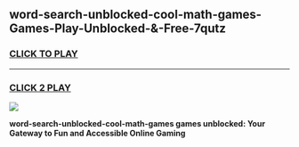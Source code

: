
## word-search-unblocked-cool-math-games-Games-Play-Unblocked-&-Free-7qutz
<h3>
<a href="https://premium76.site?title=word-search-unblocked-cool-math-games&ref=24A">CLICK TO PLAY</a></h3>
<hr>

<h3>
<a href="https://premium76.site?title=word-search-unblocked-cool-math-games&ref=24A">CLICK 2 PLAY</a>
  
</h3>

<a href="https://premium76.site?title=word-search-unblocked-cool-math-games&ref=24A"><img src="https://clearcache.store/games.png"></a>


**word-search-unblocked-cool-math-games games unblocked: Your Gateway to Fun and Accessible Online Gaming**
